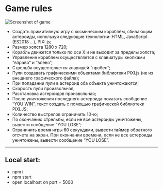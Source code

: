 # Game rules

![Screenshot of game](https://github.com/evgeniysss/PIXI_game/dist/screenshot.jpg)

- Создать примитивную игру с космическим кораблём, сбивающим астероиды, используя следующие технологии: HTML, JavaScript (ES2018 ...), PIXI.js;
- Размер холста 1280 х 720;
- Корабль движется только по оси X и не выходит за пределы холста;
- Управление кораблем осуществляется с клавиатуры кнопками “вправо” и “влево”;
- Стрельба осуществляется клавишей “пробел”;
- Пули создавать графическими объектами библиотеки PIXI.js (не из внешнего
графического файла);
- При попадании пули в астероид оба объекта уничтожаются;
- Скорость пули произвольная;
- Расстановка астероидов произвольная;
- После уничтожения последнего астероида показать сообщение “YOU WIN”, текст
создать с помощью графической библиотеки PIXI.JS;
- Количество выстрелов ограничить 10-ю;
- По окончанию стрельбы, если не все астероиды уничтожены, вывести сообщение
“YOU LOSE”;
- Ограничить время игры 60 секундами, вывести таймер обратного отсчета на экран.
При окончании времени, если не все астероиды уничтожены, вывести сообщение
“YOU LOSE”.

- - -

## Local start:
- npm i
- npm start
- open localhost on port = 5000